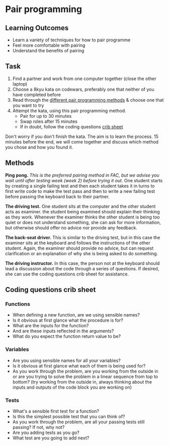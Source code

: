 # Pair programming

## Learning Outcomes
* Learn a variety of techniques for how to pair programme
* Feel more comfortable with pairing
* Understand the benefits of pairing 

## Task
1. Find a partner and work from one computer together (close the other laptop)
2. Choose a 8kyu kata on codewars, preferably one that neither of you have completed before
3. Read through the [different pair programming methods](#methods) & choose one that you want to try
4. Attempt the kata, using this pair programming method.
    + Pair for up to 30 minutes
    + Swap roles after 15 minutes
    + If in doubt, follow the coding questions [crib sheet](#coding-questions-crib-sheet)

Don't worry if you don't finish the kata. The aim is to learn the process. 15 minutes before the end, we will come together and discuss which method you chose and how you found it.

## Methods

**Ping pong.** _This is the preferred pairing method in FAC, but we advise you wait until after testing week (week 2) before trying it out._ One student starts by creating a single failing test and then each student takes it in turns to first write code to make the test pass and then to write a new failing test before passing the keyboard back to their partner.  

**The driving test.** One student sits at the computer and the other student acts as examiner. the student being examined should explain their thinking as they work. Whenever the examiner thinks the other student is being too quiet or does not understand something, she can ask for more information, but otherwise should offer no advice nor provide any feedback.  

**The back-seat driver.** This is similar to the driving test, but in this case the examiner sits at the keyboard and follows the instructions of the other student. Again, the examiner should provide no advice, but can request clarification or an explanation of why she is being asked to do something.  

**The driving instructor.** In this case, the person not at the keyboard should lead a discussion about the code through a series of questions. If desired, she can use the coding questions crib sheet for assistance.

## Coding questions crib sheet  

### Functions
+ When defining a new function, are we using sensible names?
+ Is it obvious at first glance what the procedure is for?  
+ What are the inputs for the function?
+ And are these inputs reflected in the arguments?  
+ What do you expect the function return value to be?

### Variables
+ Are you using sensible names for all your variables?
+ Is it obvious at first glance what each of them is being used for?  
+ As you work through the problem, are you working from the outside in or are you trying to solve the problem in a linear sequence from top to bottom? (try working from the outside in, always thinking about the inputs and outputs of the code block you are working on)

### Tests
+ What's a sensible first test for a function?
+ Is this the simplest possible test that you can think of?  
+ As you work through the problem, are all your passing tests still passing? If not, why not?  
+ Are you adding tests as you go?
+ What test are you going to add next?
